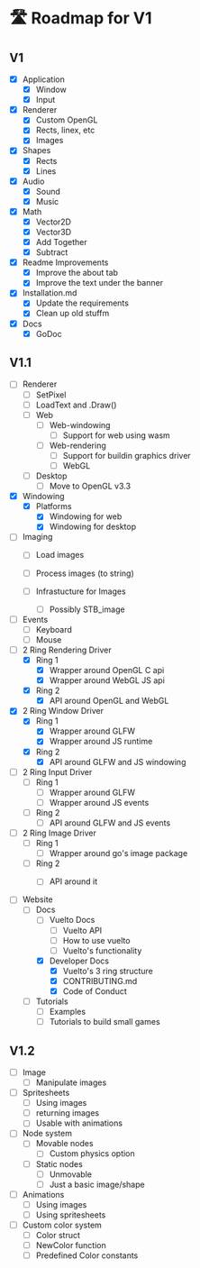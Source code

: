 # 🛣️ Roadmap for V1

## V1
- [x] Application
    - [x] Window
    - [x] Input

- [x] Renderer
    - [x] Custom OpenGL
    - [x] Rects, linex, etc
    - [x] Images

- [x] Shapes
    - [x] Rects
    - [x] Lines

- [x] Audio
    - [x] Sound
    - [x] Music

- [x] Math
    - [x] Vector2D
    - [x] Vector3D
    - [x] Add Together
    - [x] Subtract

- [x] Readme Improvements
    - [x] Improve the about tab
    - [x] Improve the text under the banner

- [x] Installation.md
    - [x] Update the requirements
    - [x] Clean up old stuffm

- [x] Docs
    - [x] GoDoc

## V1.1
- [ ] Renderer
    - [ ] SetPixel
    - [ ] LoadText and .Draw()
    - [ ] Web
        - [ ] Web-windowing
            - [ ] Support for web using wasm
        - [ ] Web-rendering
            - [ ] Support for buildin graphics driver
            - [ ] WebGL
    - [ ] Desktop
        - [ ] Move to OpenGL v3.3

- [x] Windowing
    - [x] Platforms
        - [x] Windowing for web
        - [x] Windowing for desktop

- [ ] Imaging
    - [ ] Load images
    - [ ] Process images (to string)

    - [ ] Infrastucture for Images
        - [ ] Possibly STB_image

- [ ] Events
    - [ ] Keyboard
    - [ ] Mouse

- [ ] 2 Ring Rendering Driver
    - [x] Ring 1
        - [x] Wrapper around OpenGL C api
        - [x] Wrapper around WebGL JS api
    - [x] Ring 2
        - [x] API around OpenGL and WebGL

- [x] 2 Ring Window Driver
    - [x] Ring 1
        - [x] Wrapper around GLFW
        - [x] Wrapper around JS runtime
    - [x] Ring 2
        - [x] API around GLFW and JS windowing

- [ ] 2 Ring Input Driver
    - [ ] Ring 1
        - [ ] Wrapper around GLFW
        - [ ] Wrapper around JS events
    - [ ] Ring 2
        - [ ] API around GLFW and JS events

- [ ] 2 Ring Image Driver
    - [ ] Ring 1
        - [ ] Wrapper around go's image package
    - [ ] Ring 2
        - [ ] API around it


- [ ] Website
    - [ ] Docs
        - [ ] Vuelto Docs
            - [ ] Vuelto API
            - [ ] How to use vuelto
            - [ ] Vuelto's functionality
        - [x] Developer Docs
            - [x] Vuelto's 3 ring structure
            - [x] CONTRIBUTING.md
            - [x] Code of Conduct
    - [ ] Tutorials
        - [ ] Examples
        - [ ] Tutorials to build small games

## V1.2
- [ ] Image
    - [ ] Manipulate images

- [ ] Spritesheets
    - [ ] Using images
    - [ ] returning images
    - [ ] Usable with animations

- [ ] Node system
    - [ ] Movable nodes
        - [ ] Custom physics option
    - [ ] Static nodes
        - [ ] Unmovable
        - [ ] Just a basic image/shape

- [ ] Animations
    - [ ] Using images
    - [ ] Using spritesheets

- [ ] Custom color system
    - [ ] Color struct
    - [ ] NewColor function
    - [ ] Predefined Color constants
